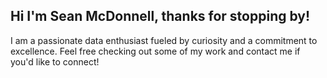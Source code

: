 ## Hi I'm Sean McDonnell, thanks for stopping by!
I am a passionate data enthusiast fueled by curiosity and a commitment to excellence. Feel free checking out some of my work and contact me if you'd like to connect!
<!--
**McDonnellSean/McDonnellSean** is a ✨ _special_ ✨ repository because its `README.md` (this file) appears on your GitHub profile.

Here are some ideas to get you started:

- 🔭 I’m currently working on ...
- 🌱 I’m currently learning ...
- 👯 I’m looking to collaborate on ...
- 🤔 I’m looking for help with ...
- 💬 Ask me about ...
- 📫 How to reach me: ...
- 😄 Pronouns: ...
- ⚡ Fun fact: ...
-->
